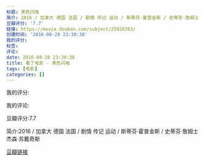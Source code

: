```yaml
---
标题: 黑色闪电
简介: 2016 / 加拿大 德国 法国 / 剧情 传记 运动 / 斯蒂芬·霍普金斯 / 史蒂芬·詹姆士 杰森·苏戴奇斯
豆瓣评分: '7.7'
链接: https://movie.douban.com/subject/25928763/
创建时间: '2016-08-28 23:30:38'
我的评分:
标签:
评论:
date: 2016-08-28 23:30:38
title: 看了电影 - 黑色闪电
tags: [电影]
categories: []
---
```


我的评分:

我的评论:

豆瓣评分:7.7

简介:2016 / 加拿大 德国 法国 / 剧情 传记 运动 / 斯蒂芬·霍普金斯 / 史蒂芬·詹姆士 杰森·苏戴奇斯

[豆瓣链接](https://movie.douban.com/subject/25928763/)

